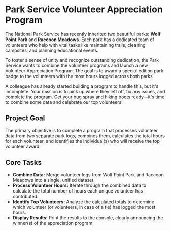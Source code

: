 # Park Service Volunteer Appreciation Program

The National Park Service has recently inherited two beautiful parks: **Wolf Point Park** and **Raccoon Meadows**. Each park has a dedicated team of volunteers who help with vital tasks like maintaining trails, cleaning campsites, and planning educational events.

To foster a sense of unity and recognize outstanding dedication, the Park Service wants to combine the volunteer programs and launch a new Volunteer Appreciation Program. The goal is to award a special edition park badge to the volunteers with the most hours logged across both parks.

A colleague has already started building a program to handle this, but it's incomplete. Your mission is to pick up where they left off, fix any issues, and complete the program. Get your bug spray and hiking boots ready—it's time to combine some data and celebrate our top volunteers!

## Project Goal

The primary objective is to complete a program that processes volunteer data from two separate park logs, combines them, calculates the total hours for each volunteer, and identifies the individual(s) who will receive the top volunteer award.

## Core Tasks

*   **Combine Data:** Merge volunteer logs from Wolf Point Park and Raccoon Meadows into a single, unified dataset.
*   **Process Volunteer Hours:** Iterate through the combined data to calculate the total number of hours each unique volunteer has contributed.
*   **Identify Top Volunteers:** Analyze the calculated totals to determine which volunteer (or volunteers, in case of a tie) has logged the most hours.
*   **Display Results:** Print the results to the console, clearly announcing the winner(s) of the appreciation program.
